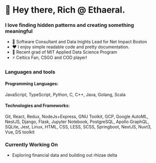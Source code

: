 # 👋 Hey there, Rich @ Ethaeral.

### I love finding hidden patterns and creating something meaningful
- 💼 Software Consultant and Data Inights Lead for Net Impact Boston
- ❤️ I enjoy simple readable code and pretty documentation.
- 🌱 Recent grad of MIT Applied Data Science Program
- ⚡ Celtics Fan, CSGO and COD player!

### Languages and tools
#### Programming Languages: 
JavaScript, TypeScript, Python, C, C++, Java, Golang, Scala
#### Technologies and Frameworks: 
Git, React, Redux, NodeJs+Express, GNU Toolkit, GCP, Google AutoML, NestJS, Django, Flask, Jupyter Notebook, PostgreSQL, Apollo GraphQL, SQLite, Jest, Linux, HTML, CSS, LESS, SCSS, Springboot, NextJS, Nuxt3, Vue, DS toolkit

### Currently Working On
- Exploring financial data and building out rhizae delta
